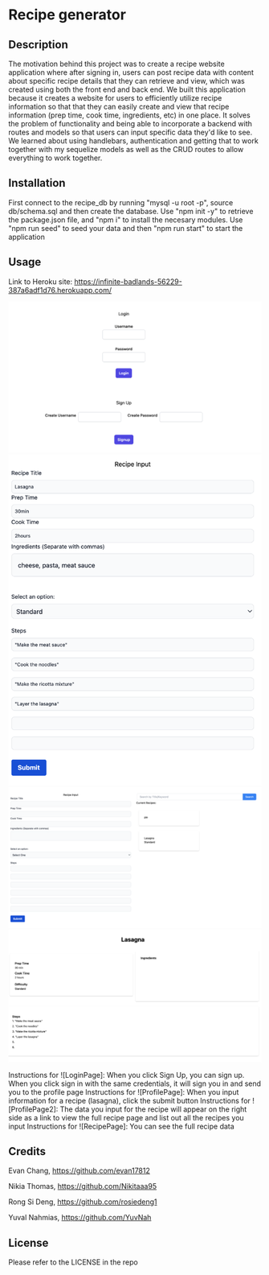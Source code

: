 # Recipe generator 

## Description 

The motivation behind this project was to create a recipe website application where after signing in, users can post recipe data with content about specific recipe details that they can retrieve and view, which was created using both the front end and back end. We built this application because it creates a website for users to efficiently utilize recipe information so that that they can easily create and view that recipe information (prep time, cook time, ingredients, etc) in one place. It solves the problem of functionality and being able to incorporate a backend with routes and models so that users can input specific data they'd like to see. We learned about using handlebars, authentication and getting that to work together with my sequelize models as well as the CRUD routes to allow everything to work together.

## Installation 
First connect to the recipe_db by running "mysql -u root -p", source db/schema.sql and then create the database. 
Use "npm init -y" to retrieve the package.json file, and "npm i" to install the necesary modules. 
Use "npm run seed" to seed your data and then "npm run start" to start the application 

## Usage 
Link to Heroku site: 
https://infinite-badlands-56229-387a6adf1d76.herokuapp.com/

![LoginPage](images/SignUpSignIn.png)
![ProfilePage](images/ProfilePage.png)
![ProfilePage2](images/ProfilePage2.png)
![RecipePage](images/RecipePage.png)

Instructions for ![LoginPage]: When you click Sign Up, you can sign up. When you click sign in with the same credentials, it will sign you in and send you to the profile page 
Instructions for ![ProfilePage]: When you input information for a recipe (lasagna), click the submit button 
Instructions for ![ProfilePage2]: The data you input for the recipe will appear on the right side as a link to view the full recipe page and list out all the recipes you input 
Instructions for ![RecipePage]: You can see the full recipe data 

## Credits 
Evan Chang, https://github.com/evan17812

Nikia Thomas, https://github.com/Nikitaaa95

Rong Si Deng, https://github.com/rosiedeng1

Yuval Nahmias, https://github.com/YuvNah

## License 
Please refer to the LICENSE in the repo